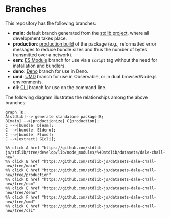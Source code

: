 <!--

@license Apache-2.0

Copyright (c) 2023 The Stdlib Authors.

Licensed under the Apache License, Version 2.0 (the "License");
you may not use this file except in compliance with the License.
You may obtain a copy of the License at

    http://www.apache.org/licenses/LICENSE-2.0

Unless required by applicable law or agreed to in writing, software
distributed under the License is distributed on an "AS IS" BASIS,
WITHOUT WARRANTIES OR CONDITIONS OF ANY KIND, either express or implied.
See the License for the specific language governing permissions and
limitations under the License.

-->

# Branches

This repository has the following branches:

-   **main**: default branch generated from the [stdlib project][stdlib-url], where all development takes place.
-   **production**: [production build][production-url] of the package (e.g., reformatted error messages to reduce bundle sizes and thus the number of bytes transmitted over a network).
-   **esm**: [ES Module][esm-url] branch for use via a `script` tag without the need for installation and bundlers.
-   **deno**: [Deno][deno-url] branch for use in Deno.
-   **umd**: [UMD][umd-url] branch for use in Observable, or in dual browser/Node.js environments.
-   **cli**: [CLI][cli-url] branch for use on the command line.

The following diagram illustrates the relationships among the above branches:

```mermaid
graph TD;
A[stdlib]-->|generate standalone package|B;
B[main] -->|productionize| C[production];
C -->|bundle| D[esm];
C -->|bundle| E[deno];
C -->|bundle| F[umd];
C -->|extract| G[cli];

%% click A href "https://github.com/stdlib-js/stdlib/tree/develop/lib/node_modules/%40stdlib/datasets/dale-chall-new"
%% click B href "https://github.com/stdlib-js/datasets-dale-chall-new/tree/main"
%% click C href "https://github.com/stdlib-js/datasets-dale-chall-new/tree/production"
%% click D href "https://github.com/stdlib-js/datasets-dale-chall-new/tree/esm"
%% click E href "https://github.com/stdlib-js/datasets-dale-chall-new/tree/deno"
%% click F href "https://github.com/stdlib-js/datasets-dale-chall-new/tree/umd"
%% click G href "https://github.com/stdlib-js/datasets-dale-chall-new/tree/cli"
```

[stdlib-url]: https://github.com/stdlib-js/stdlib/tree/develop/lib/node_modules/%40stdlib/datasets/dale-chall-new
[production-url]: https://github.com/stdlib-js/datasets-dale-chall-new/tree/production
[deno-url]: https://github.com/stdlib-js/datasets-dale-chall-new/tree/deno
[umd-url]: https://github.com/stdlib-js/datasets-dale-chall-new/tree/umd
[esm-url]: https://github.com/stdlib-js/datasets-dale-chall-new/tree/esm
[cli-url]: https://github.com/stdlib-js/datasets-dale-chall-new/tree/cli